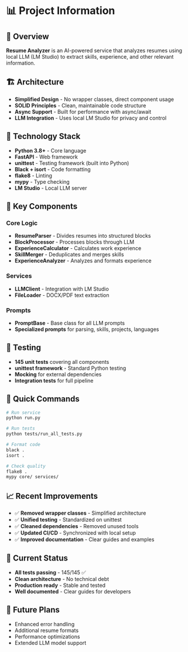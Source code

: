 # 📊 Project Information

## 🎯 Overview

**Resume Analyzer** is an AI-powered service that analyzes resumes using local LLM (LM Studio) to extract skills, experience, and other relevant information.

## 🏗️ Architecture

- **Simplified Design** - No wrapper classes, direct component usage
- **SOLID Principles** - Clean, maintainable code structure
- **Async Support** - Built for performance with async/await
- **LLM Integration** - Uses local LM Studio for privacy and control

## 🔧 Technology Stack

- **Python 3.8+** - Core language
- **FastAPI** - Web framework
- **unittest** - Testing framework (built into Python)
- **Black + isort** - Code formatting
- **flake8** - Linting
- **mypy** - Type checking
- **LM Studio** - Local LLM server

## 📁 Key Components

### Core Logic
- **ResumeParser** - Divides resumes into structured blocks
- **BlockProcessor** - Processes blocks through LLM
- **ExperienceCalculator** - Calculates work experience
- **SkillMerger** - Deduplicates and merges skills
- **ExperienceAnalyzer** - Analyzes and formats experience

### Services
- **LLMClient** - Integration with LM Studio
- **FileLoader** - DOCX/PDF text extraction

### Prompts
- **PromptBase** - Base class for all LLM prompts
- **Specialized prompts** for parsing, skills, projects, languages

## 🧪 Testing

- **145 unit tests** covering all components
- **unittest framework** - Standard Python testing
- **Mocking** for external dependencies
- **Integration tests** for full pipeline

## 🚀 Quick Commands

```bash
# Run service
python run.py

# Run tests
python tests/run_all_tests.py

# Format code
black .
isort .

# Check quality
flake8 .
mypy core/ services/
```

## 📈 Recent Improvements

- ✅ **Removed wrapper classes** - Simplified architecture
- ✅ **Unified testing** - Standardized on unittest
- ✅ **Cleaned dependencies** - Removed unused tools
- ✅ **Updated CI/CD** - Synchronized with local setup
- ✅ **Improved documentation** - Clear guides and examples

## 🎉 Current Status

- **All tests passing** - 145/145 ✅
- **Clean architecture** - No technical debt
- **Production ready** - Stable and tested
- **Well documented** - Clear guides for developers

## 🔮 Future Plans

- Enhanced error handling
- Additional resume formats
- Performance optimizations
- Extended LLM model support
